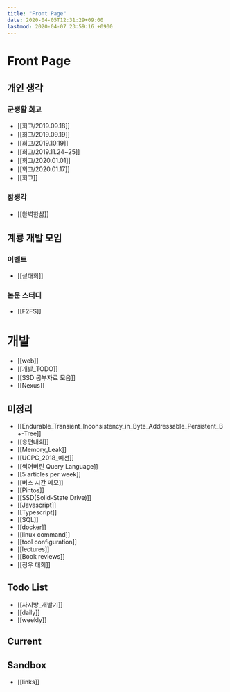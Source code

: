 ```yaml
---
title: "Front Page"
date: 2020-04-05T12:31:29+09:00
lastmod: 2020-04-07 23:59:16 +0900
---
```

# Front Page
## 개인 생각
### 군생활 회고
 * [[회고/2019.09.18]]
 * [[회고/2019.09.19]]
 * [[회고/2019.10.19]]
 * [[회고/2019.11.24~25]]
 * [[회고/2020.01.01]]
 * [[회고/2020.01.17]]
 * [[회고]]
### 잡생각
 * [[완벽한삶]]
## 계룡 개발 모임
### 이벤트
 * [[설대회]]
### 논문 스터디
 * [[F2FS]]
# 개발
  * [[web]]
 * [[개발_TODO]]
 * [[SSD 공부자료 모음]]
 * [[Nexus]]
## 미정리
 * [[Endurable_Transient_Inconsistency_in_Byte_Addressable_Persistent_B+-Tree]]
 * [[송편대회]]
 * [[Memory_Leak]]
 * [[UCPC_2018_예선]]
 * [[썩어버린 Query Language]]
 * [[5 articles per week]]
 * [[버스 시간 메모]]
 * [[Pintos]]
 * [[SSD(Solid-State Drive)]]
 * [[Javascript]]
 * [[Typescript]]
 * [[SQL]]
 * [[docker]]
 * [[linux command]]
 * [[tool configuration]]
 * [[lectures]]
 * [[Book reviews]]
 * [[정우 대회]]
## Todo List
 * [[사지방_개발기]]
 * [[daily]]
 * [[weekly]]

## Current

## Sandbox
* [[links]]
